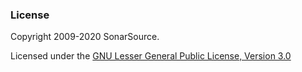 ### License

Copyright 2009-2020 SonarSource.

Licensed under the [GNU Lesser General Public License, Version 3.0](http://www.gnu.org/licenses/lgpl.txt)
